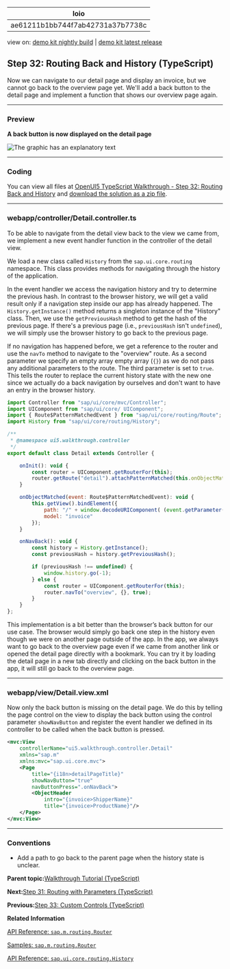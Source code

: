 <!-- loioae61211b1bb744f7ab42731a37b7738c -->

| loio |
| -----|
| ae61211b1bb744f7ab42731a37b7738c |

<div id="loio">

view on: [demo kit nightly build](https://sdk.openui5.org/nightly/#/topic/ae61211b1bb744f7ab42731a37b7738c) | [demo kit latest release](https://sdk.openui5.org/topic/ae61211b1bb744f7ab42731a37b7738c)</div>

## Step 32: Routing Back and History \(TypeScript\)

Now we can navigate to our detail page and display an invoice, but we cannot go back to the overview page yet. We'll add a back button to the detail page and implement a function that shows our overview page again.

***

### Preview

  
  
**A back button is now displayed on the detail page**

![The graphic has an explanatory text](images/loio33a8341077bb458685274c64d2317f6b_LowRes.png "A back button is now displayed on the detail page")

***

<a name="loioae61211b1bb744f7ab42731a37b7738c__section_l5n_zvm_tyb"/>

### Coding

You can view all files at [OpenUI5 TypeScript Walkthrough - Step 32: Routing Back and History](https://github.com/sap-samples/ui5-typescript-walkthrough/tree/main/steps/32) and [download the solution as a zip file](https://sap-samples.github.io/ui5-typescript-walkthrough/ui5-typescript-walkthrough-step-32.zip).

***

<a name="loioae61211b1bb744f7ab42731a37b7738c__section_nxm_dqv_4zb"/>

### webapp/controller/Detail.controller.ts

To be able to navigate from the detail view back to the view we came from, we implement a new event handler function in the controller of the detail view.

We load a new class called `History` from the `sap.ui.core.routing` namespace. This class provides methods for navigating through the history of the application.

In the event handler we access the navigation history and try to determine the previous hash. In contrast to the browser history, we will get a valid result only if a navigation step inside our app has already happened. The `History.getInstance()` method returns a singleton instance of the "History" class. Then, we use the `getPreviousHash` method to get the hash of the previous page. If there's a previous page \(i.e., `previousHash` isn't `undefined`\), we will simply use the browser history to go back to the previous page.

If no navigation has happened before, we get a reference to the router and use the `navTo` method to navigate to the "overview" route. As a second parameter we specify an empty array empty array \(`{}`\) as we do not pass any additional parameters to the route. The third parameter is set to `true`. This tells the router to replace the current history state with the new one since we actually do a back navigation by ourselves and don't want to have an entry in the browser history.

```js
import Controller from "sap/ui/core/mvc/Controller";
import UIComponent from "sap/ui/core/ UIComponent";
import { Route$PatternMatchedEvent } from "sap/ui/core/routing/Route";
import History from "sap/ui/core/routing/History";

/**
 * @namespace ui5.walkthrough.controller
 */
export default class Detail extends Controller {

    onInit(): void {
        const router = UIComponent.getRouterFor(this);
        router.getRoute("detail").attachPatternMatched(this.onObjectMatched, this);
    }

    onObjectMatched(event: Route$PatternMatchedEvent): void {
        this.getView().bindElement({
            path: "/" + window.decodeURIComponent( (event.getParameter("arguments") as any).invoicePath),
            model: "invoice"
        });
    }

    onNavBack(): void {
        const history = History.getInstance();
        const previousHash = history.getPreviousHash();

        if (previousHash !== undefined) {
            window.history.go(-1);
        } else {
            const router = UIComponent.getRouterFor(this);
            router.navTo("overview", {}, true);
        }
    }
};
```

This implementation is a bit better than the browser’s back button for our use case. The browser would simply go back one step in the history even though we were on another page outside of the app. In the app, we always want to go back to the overview page even if we came from another link or opened the detail page directly with a bookmark. You can try it by loading the detail page in a new tab directly and clicking on the back button in the app, it will still go back to the overview page.

***

<a name="loioae61211b1bb744f7ab42731a37b7738c__section_m5n_zvm_tyb"/>

### webapp/view/Detail.view.xml

Now only the back button is missing on the detail page. We do this by telling the page control on the view to display the back button using the control parameter `showNavButton` and register the event handler we defined in its controller to be called when the back button is pressed.

```xml
<mvc:View
	controllerName="ui5.walkthrough.controller.Detail"
	xmlns="sap.m"
	xmlns:mvc="sap.ui.core.mvc">
	<Page
		title="{i18n>detailPageTitle}"
		showNavButton="true"
		navButtonPress=".onNavBack">
		<ObjectHeader
			intro="{invoice>ShipperName}"
			title="{invoice>ProductName}"/>
	</Page>
</mvc:View>
```

***

### Conventions

-   Add a path to go back to the parent page when the history state is unclear.


**Parent topic:**[Walkthrough Tutorial \(TypeScript\)](Walkthrough_Tutorial_TypeScript_dad1905.md "In this tutorial we'll introduce you to all major development paradigms of OpenUI5. We'll demonstrate the use of TypeScript with OpenUI5 and highlight the specific characteristics of this approach.")

**Next:**[Step 31: Routing with Parameters \(TypeScript\)](Step_31_Routing_with_Parameters_TypeScript_afd5eb6.md "We can now navigate between the overview and the detail page, but the actual item that we selected in the overview is not displayed on the detail page yet. A typical use case for our app is to show additional information for the selected item on the detail page.")

**Previous:**[Step 33: Custom Controls \(TypeScript\)](Step_33_Custom_Controls_TypeScript_3cc020e.md "In this step, we are going to extend the functionality of OpenUI5 with a custom control. We want to rate the product shown on the detail page, so we create a composition of multiple standard controls using the OpenUI5 extension mechanism and add some glue code to make them work nicely together. This way, we can reuse the control across the app and keep all related functionality in one module.")

**Related Information**  


[API Reference: `sap.m.routing.Router`](https://sdk.openui5.org/api/sap.m.routing.Router)

[Samples: `sap.m.routing.Router` ](https://sdk.openui5.org/entity/sap.m.routing.Router)

[API Reference: `sap.ui.core.routing.History`](https://sdk.openui5.org/api/sap.ui.core.routing.History)

